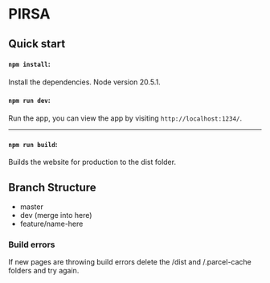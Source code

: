 # PIRSA

## Quick start

#### `npm install`:

Install the dependencies.
Node version 20.5.1.

#### `npm run dev`:

Run the app, you can view the app by visiting `http://localhost:1234/`.

---

#### `npm run build`:

Builds the website for production to the dist folder.


## Branch Structure

- master
- dev (merge into here)
- feature/name-here


### Build errors

If new pages are throwing build errors delete the /dist and /.parcel-cache folders and try again.



